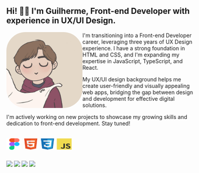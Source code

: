 ## Hi! 👋🏻 I'm Guilherme, Front-end Developer with experience in UX/UI Design.

<img align="left" alt="Guilherme-pic" height="200" style="border-radius:50px;" src="./image/profile-pic.jpg">

I'm transitioning into a Front-end Developer career, leveraging three years of UX Design experience. I have a strong foundation in HTML and CSS, and I'm expanding my expertise in JavaScript, TypeScript, and React.

My UX/UI design background helps me create user-friendly and visually appealing web apps, bridging the gap between design and development for effective digital solutions.

I'm actively working on new projects to showcase my growing skills and dedication to front-end development. Stay tuned!

<div style="display: inline_block"><br>  
    <img align="center" alt="Guilherme-Figma" height="30" width="40" src="https://github.com/devicons/devicon/blob/master/icons/figma/figma-original.svg">
    <img align="center" alt="Guilherme-HTML5" height="30" width="40" src="https://github.com/devicons/devicon/blob/master/icons/html5/html5-original.svg">
    <img align="center" alt="Guilherme-CSS3" height="30" width="40" src="https://github.com/devicons/devicon/blob/master/icons/css3/css3-original.svg">
<!-- FRAMEWORK CSS
    <img align="center" alt="Guilherme-Tailwindcss" height="30" width="40" src="https://github.com/devicons/devicon/blob/master/icons/tailwindcss/tailwindcss-original-wordmark.svg">
    <img align="center" alt="Guilherme-Bootstrap" height="30" width="40" src="https://github.com/devicons/devicon/blob/master/icons/bootstrap/bootstrap-original.svg">
-->
    <img align="center" alt="Guilherme-Javascript" height="30" width="40" src="https://github.com/devicons/devicon/blob/master/icons/javascript/javascript-original.svg">
<!-- FRAMEWORK JAVASCRIPT
    <img align="center" alt="Guilherme-React" height="30" width="40" src="https://github.com/devicons/devicon/blob/master/icons/react/react-original.svg">
    <img align="center" alt="Guilherme-JQuery" height="30" width="40" src="https://github.com/devicons/devicon/blob/master/icons/jquery/jquery-original.svg">
    <img align="center" alt="Guilherme-NextJS" height="30" width="40" src="https://github.com/devicons/devicon/blob/master/icons/nextjs/nextjs-original-wordmark.svg">
-->
<!-- EVOLUÇÃO JAVASCRIPT
    <img align="center" alt="Guilherme-Typescript" height="30" width="40" src="https://github.com/devicons/devicon/blob/master/icons/typescript/typescript-original.svg">
-->
<!-- TESTES
  <img align="center" alt="Guilherme-Jest" height="30" width="40" src="https://github.com/devicons/devicon/blob/master/icons/nestjs/nestjs-plain-wordmark.svg">
-->
<!-- GERENCIADOR DE PACOTES
  <img align="center" alt="Guilherme-npm" height="30" width="40" src="https://github.com/devicons/devicon/blob/master/icons/npm/npm-original-wordmark.svg">
  <img align="center" alt="Guilherme-yarn" height="30" width="40" src="https://github.com/devicons/devicon/blob/master/icons/yarn/yarn-original.svg">
-->
<!-- GERENCIAMENTO DE ESTADO
  <img align="center" alt="Guilherme-redux" height="30" width="40" src="https://github.com/devicons/devicon/blob/master/icons/redux/redux-original.svg">
-->
<!-- MINIFICAÇÃO
  <img align="center" alt="Guilherme-webpack" height="30" width="40" src="https://github.com/devicons/devicon/blob/master/icons/webpack/webpack-original.svg">
-->
<!-- BANCOS DE DADOS
  <img align="center" alt="Guilherme-MySQL" height="30" width="40" src="https://github.com/devicons/devicon/blob/master/icons/mysql/mysql-original.svg">
  <img align="center" alt="Guilherme-Postgresql" height="30" width="40" src="https://github.com/devicons/devicon/blob/master/icons/postgresql/postgresql-original.svg">
  <img align="center" alt="Guilherme-redis" height="30" width="40" src="https://github.com/devicons/devicon/blob/master/icons/redis/redis-original.svg">
  <img align="center" alt="Guilherme-mongodb" height="30" width="40" src="https://github.com/devicons/devicon/blob/master/icons/mongodb/mongodb-original.svg">
-->
<!-- OUTROS
  <img align="center" alt="Guilherme-MaterialUI" height="30" width="40" src="https://github.com/devicons/devicon/blob/master/icons/materialui/materialui-original.svg">
  <img align="center" alt="Guilherme-Storybook" height="30" width="40" src="https://github.com/devicons/devicon/blob/master/icons/storybook/storybook-original.svg">
  <img align="center" alt="Guilherme-NestJS" height="30" width="40" src="https://github.com/devicons/devicon/blob/master/icons/nestjs/nestjs-plain-wordmark.svg">
  <img align="center" alt="Guilherme-AWS" height="30" width="40" src="https://github.com/devicons/devicon/blob/master/icons/amazonwebservices/amazonwebservices-original.svg">
  <img align="center" alt="Guilherme-Firebase" height="30" width="40" src="https://github.com/devicons/devicon/blob/master/icons/firebase/firebase-plain-wordmark.svg">
  <img align="center" alt="Guilherme-GraphQL" height="30" width="40" src="https://github.com/devicons/devicon/blob/master/icons/graphql/graphql-plain-wordmark.svg">
  <img align="center" alt="Guilherme-Docker" height="30" width="40" src="https://github.com/devicons/devicon/blob/master/icons/docker/docker-original.svg">
  <img align="center" alt="Guilherme-" height="30" width="40" src="">
-->
  
</div>
  
##
 
<div> 
  <a href="https://www.instagram.com/gui.sgouvea/" target="_blank"><img src="https://img.shields.io/badge/-Instagram-%23E4405F?style=for-the-badge&logo=instagram&logoColor=white" target="_blank"></a>
  <a href="https://www.twitch.tv/guisekai/" target="_blank"><img src="https://img.shields.io/badge/Twitch-9146FF?style=for-the-badge&logo=twitch&logoColor=white" target="_blank"></a>
  <a href = "mailto:gui.sgouvea@gmail.com"><img src="https://img.shields.io/badge/-Gmail-%23333?style=for-the-badge&logo=gmail&logoColor=white" target="_blank"></a>
  <a href="https://www.linkedin.com/in/gouveaguilherme/" target="_blank"><img src="https://img.shields.io/badge/-LinkedIn-%230077B5?style=for-the-badge&logo=linkedin&logoColor=white" target="_blank"></a>  
</div>
